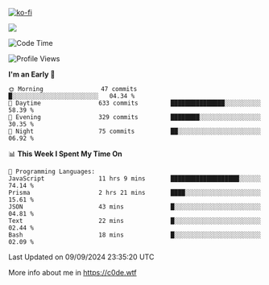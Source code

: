 [![ko-fi](https://ko-fi.com/img/githubbutton_sm.svg)](https://ko-fi.com/Z8Z4Y2LKX)

<a href="https://wakatime.com"><img src="https://wakatime.com/share/@c0dezin/b7f18a7c-ab3a-40b8-8bc7-b1b7bf71f1d6.svg" /></a>

<!--START_SECTION:waka-->
![Code Time](http://img.shields.io/badge/Code%20Time-97%20hrs%2023%20mins-blue)

![Profile Views](http://img.shields.io/badge/Profile%20Views-0-blue)

**I'm an Early 🐤** 

```text
🌞 Morning                47 commits          █░░░░░░░░░░░░░░░░░░░░░░░░   04.34 % 
🌆 Daytime                633 commits         ███████████████░░░░░░░░░░   58.39 % 
🌃 Evening                329 commits         ████████░░░░░░░░░░░░░░░░░   30.35 % 
🌙 Night                  75 commits          ██░░░░░░░░░░░░░░░░░░░░░░░   06.92 % 
```


📊 **This Week I Spent My Time On** 

```text
💬 Programming Languages: 
JavaScript               11 hrs 9 mins       ███████████████████░░░░░░   74.14 % 
Prisma                   2 hrs 21 mins       ████░░░░░░░░░░░░░░░░░░░░░   15.61 % 
JSON                     43 mins             █░░░░░░░░░░░░░░░░░░░░░░░░   04.81 % 
Text                     22 mins             █░░░░░░░░░░░░░░░░░░░░░░░░   02.44 % 
Bash                     18 mins             █░░░░░░░░░░░░░░░░░░░░░░░░   02.09 % 
```


 Last Updated on 09/09/2024 23:35:20 UTC
<!--END_SECTION:waka-->

More info about me in https://c0de.wtf
